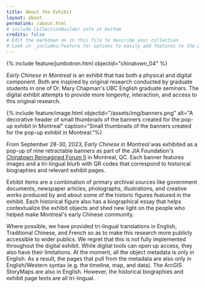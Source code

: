 ```yaml
---
title: About the Exhibit
layout: about
permalink: /about.html
# include CollectionBuilder info at bottom
credits: false
# Edit the markdown on in this file to describe your collection
# Look in _includes/feature for options to easily add features to the page
---
```


{% include feature/jumbotron.html objectid="chinatown_04" %}

*Early Chinese in Montreal* is an exhibit that has both a physical and digital component. Both are inspired by original research conducted by graduate students in one of Dr. Mary Chapman's UBC English graduate seminars. The digital exhibit attempts to provide more longevity, interaction, and access to this original research. 

{% include feature/image.html objectid="/assets/img/banners.png" alt="A decorative header of small thumbnails of the banners created for the pop-up exhibit in Montreal" caption="Small thumbnails of the banners created for the pop-up exhibit in Montreal."%}

From September 28-30, 2023, *Early Chinese in Montreal* was exhibited as a pop-up of nine retractable banners as part of the JIA Foundation's [Chinatown Reimagined Forum II](https://jiafoundationmtl.org/chinatownreimagined/) in Montreal, QC. Each banner features images and a tri-lingual blurb with QR codes that correspond to historical biographies and relevant exhibit pages.

Exhibit items are a combination of primary archival sources like government documents, newspaper articles, photographs, illustrations, and creative works produced by and about some of the historic figures featured in the exhibit. Each historical figure also has a biographical essay that helps contextualize the exhibit objects and shed new light on the people who helped make Montreal's early Chinese community.

Where possible, we have provided tri-lingual translations in English, Traditional Chinese, and French so as to make this research more publicly accessible to wider publics. We regret that this is not fully implemented throughout the digital exhibit. While digital tools can open up access, they also have their limitations. At the moment, all the object metadata is only in English. As a result, the pages that pull from the metadata are also only in English/Western syntax (e.g. the timeline, map, and data). The ArcGIS StoryMaps are also in English. However, the historical biographies and exhibit page texts are all tri-lingual. 